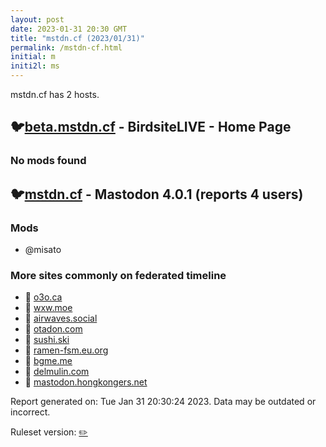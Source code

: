 ```yaml
---
layout: post
date: 2023-01-31 20:30 GMT
title: "mstdn.cf (2023/01/31)"
permalink: /mstdn-cf.html
initial: m
initi2l: ms
---
```


mstdn.cf has 2 hosts.

## 🐦[beta.mstdn.cf](https://beta.mstdn.cf) - BirdsiteLIVE - Home Page

### No mods found

## 🐦[mstdn.cf](https://mstdn.cf) - Mastodon 4.0.1 (reports 4 users)

### Mods
 * @misato

### More sites commonly on federated timeline

* 🐘 [o3o.ca](/o3o-ca.html)
* 🐘 [wxw.moe](/wxw-moe.html)
* 🐘 [airwaves.social](/airwaves-social.html)
* 🐘 [otadon.com](/otadon-com.html)
* 🐘 [sushi.ski](/sushi-ski.html)
* 🐘 [ramen-fsm.eu.org](/ramen-fsm-eu-org.html)
* 🐘 [bgme.me](/bgme-me.html)
* 🐘 [delmulin.com](/delmulin-com.html)
* 🐘 [mastodon.hongkongers.net](/mastodon-hongkongers-net.html)

Report generated on: Tue Jan 31 20:30:24 2023. Data may be outdated or incorrect.

Ruleset version: [✏️](/version-pencil)
